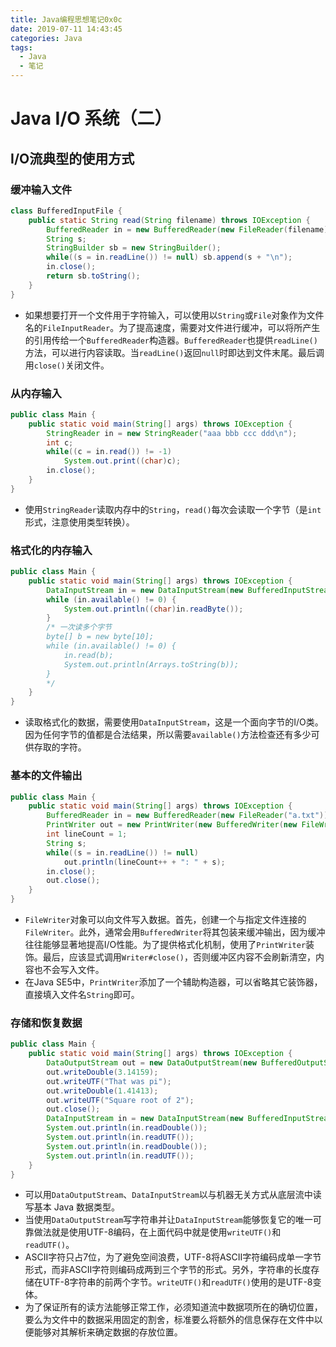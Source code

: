 ```yaml
---
title: Java编程思想笔记0x0c
date: 2019-07-11 14:43:45
categories: Java
tags:
  - Java
  - 笔记
---
```


# Java I/O 系统（二）

## I/O流典型的使用方式

### 缓冲输入文件

```java
class BufferedInputFile {
    public static String read(String filename) throws IOException {
        BufferedReader in = new BufferedReader(new FileReader(filename));
        String s;
        StringBuilder sb = new StringBuilder();
        while((s = in.readLine()) != null) sb.append(s + "\n");
        in.close();
        return sb.toString();
    }
}
```

- 如果想要打开一个文件用于字符输入，可以使用以`String`或`File`对象作为文件名的`FileInputReader`。为了提高速度，需要对文件进行缓冲，可以将所产生的引用传给一个`BufferedReader`构造器。`BufferedReader`也提供`readLine()`方法，可以进行内容读取。当`readLine()`返回`null`时即达到文件末尾。最后调用`close()`关闭文件。

### 从内存输入

```java
public class Main {
    public static void main(String[] args) throws IOException {
        StringReader in = new StringReader("aaa bbb ccc ddd\n");
        int c;
        while((c = in.read()) != -1)
            System.out.print((char)c);
        in.close();
    }
}
```

- 使用`StringReader`读取内存中的`String`，`read()`每次会读取一个字节（是`int`形式，注意使用类型转换）。

### 格式化的内存输入

```java
public class Main {
    public static void main(String[] args) throws IOException {
        DataInputStream in = new DataInputStream(new BufferedInputStream(new FileInputStream("Main.java")));
        while (in.available() != 0) {
            System.out.println((char)in.readByte());
        }
        /* 一次读多个字节
        byte[] b = new byte[10];
        while (in.available() != 0) {
            in.read(b);
            System.out.println(Arrays.toString(b));
        }
        */
    }
}
```

- 读取格式化的数据，需要使用`DataInputStream`，这是一个面向字节的I/O类。因为任何字节的值都是合法结果，所以需要`available()`方法检查还有多少可供存取的字符。

### 基本的文件输出

```java
public class Main {
    public static void main(String[] args) throws IOException {
        BufferedReader in = new BufferedReader(new FileReader("a.txt"));
        PrintWriter out = new PrintWriter(new BufferedWriter(new FileWriter("b.txt")));
        int lineCount = 1;
        String s;
        while((s = in.readLine()) != null)
            out.println(lineCount++ + ": " + s);
        in.close();
        out.close();
    }
}
```

- `FileWriter`对象可以向文件写入数据。首先，创建一个与指定文件连接的`FileWriter`。此外，通常会用`BufferedWriter`将其包装来缓冲输出，因为缓冲往往能够显著地提高I/O性能。为了提供格式化机制，使用了`PrintWriter`装饰。最后，应该显式调用`Writer#close()`，否则缓冲区内容不会刷新清空，内容也不会写入文件。
- 在Java SE5中，`PrintWriter`添加了一个辅助构造器，可以省略其它装饰器，直接填入文件名`String`即可。

### 存储和恢复数据

```java
public class Main {
    public static void main(String[] args) throws IOException {
        DataOutputStream out = new DataOutputStream(new BufferedOutputStream(new FileOutputStream("a.txt")));
        out.writeDouble(3.14159);
        out.writeUTF("That was pi");
        out.writeDouble(1.41413);
        out.writeUTF("Square root of 2");
        out.close();
        DataInputStream in = new DataInputStream(new BufferedInputStream(new FileInputStream("a.txt")));
        System.out.println(in.readDouble());
        System.out.println(in.readUTF());
        System.out.println(in.readDouble());
        System.out.println(in.readUTF());
    }
}
```

- 可以用`DataOutputStream`、`DataInputStream`以与机器无关方式从底层流中读写基本 Java 数据类型。
- 当使用`DataOutputStream`写字符串并让`DataInputStream`能够恢复它的唯一可靠做法就是使用UTF-8编码，在上面代码中就是使用`writeUTF()`和`readUTF()`。
- ASCII字符只占7位，为了避免空间浪费，UTF-8将ASCII字符编码成单一字节形式，而非ASCII字符则编码成两到三个字节的形式。另外，字符串的长度存储在UTF-8字符串的前两个字节。`writeUTF()`和`readUTF()`使用的是UTF-8变体。
- 为了保证所有的读方法能够正常工作，必须知道流中数据项所在的确切位置，要么为文件中的数据采用固定的割舍，标准要么将额外的信息保存在文件中以便能够对其解析来确定数据的存放位置。
